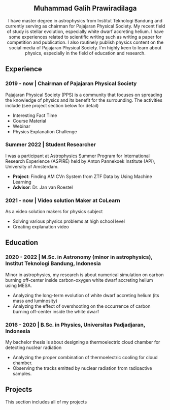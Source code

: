 <div align="center">
<h2>Muhammad Galih Prawiradilaga</h2>
I have master degree in astrophysics from Institut Teknologi Bandung and currently serving as chairman for Pajajaran Physical Society. My recent field of study is stellar evolution, especially white dwarf accreting helium. I have some experiences related to scientific writing such as writing a paper for competition and publication. I also routinely publish physics content on the social media of Pajajaran Physical Society. I'm highly keen to learn about physics, especially in the field of education and research.
</div>

## Experience
### 2019 - now | Chairman of Pajajaran Physical Society
Pajajaran Physical Society (PPS) is a community that focuses on spreading the knowledge of physics and its benefit for the surrounding. The activities include (see project section below for detail)
- Interesting Fact Time
- Course Material
- Webinar
- Physics Explanation Challenge

### Summer 2022 | Student Researcher
I was a participant at Astrophysics Summer Program for International Research Experience (ASPIRE) held by Anton Pannekoek Institute (API), University of Amsterdam.
- <strong>Project</strong>: Finding AM CVn System from ZTF Data by Using Machine Learning
- <strong>Advisor</strong>: Dr. Jan van Roestel
  
### 2021 - now | Video solution Maker at CoLearn
As a video solution makers for physics subject
- Solving various physics problems at high school level
- Creating explanation video

## Education
### 2020 - 2022 | M.Sc. in Astronomy (minor in astrophysics), Institut Teknologi Bandung, Indonesia
Minor in astrophysics, my research is about numerical simulation on carbon burning off-center inside carbon-oxygen white dwarf accreting helium using MESA.
- Analyzing the long-term evolution of white dwarf accreting helium (its mass and luminosity)
- Analyzing the effect of overshooting on the occurrence of carbon burning off-center inside the white dwarf

### 2016 - 2020 | B.Sc. in Physics, Universitas Padjadjaran, Indonesia
My bachelor thesis is about designing a thermoelectric cloud chamber for detecting nuclear radiation
- Analyzing the proper combination of thermoelectric cooling for cloud chamber.
- Observing the tracks emitted by nuclear radiation from radioactive samples.


## Projects
This section includes all of my projects

### 

